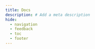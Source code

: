 ```yaml
---
title: Docs
description: # Add a meta description
hide:
  - navigation
  - feedback
  - toc
  - footer
---
```

